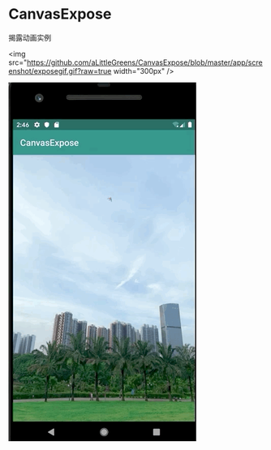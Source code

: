 # CanvasExpose
揭露动画实例

<img src="https://github.com/aLittleGreens/CanvasExpose/blob/master/app/screenshot/exposegif.gif?raw=true width="300px" />

![image](https://github.com/aLittleGreens/CanvasExpose/blob/master/app/screenshot/exposegif.gif?raw=true)
